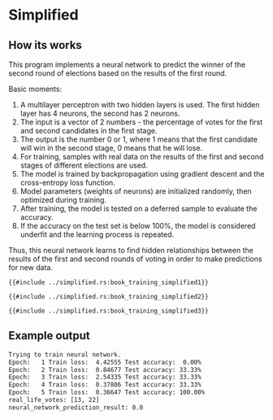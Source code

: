 # Simplified

## How its works

This program implements a neural network to predict the winner of the second round of elections based on the results of the first round.

Basic moments:

1. A multilayer perceptron with two hidden layers is used. The first hidden layer has 4 neurons, the second has 2 neurons.
2. The input is a vector of 2 numbers - the percentage of votes for the first and second candidates in the first stage.
3. The output is the number 0 or 1, where 1 means that the first candidate will win in the second stage, 0 means that he will lose.
4. For training, samples with real data on the results of the first and second stages of different elections are used.
5. The model is trained by backpropagation using gradient descent and the cross-entropy loss function.
6. Model parameters (weights of neurons) are initialized randomly, then optimized during training.
7. After training, the model is tested on a deferred sample to evaluate the accuracy.
8. If the accuracy on the test set is below 100%, the model is considered underfit and the learning process is repeated.

Thus, this neural network learns to find hidden relationships between the results of the first and second rounds of voting in order to make predictions for new data.


```rust,ignore
{{#include ../simplified.rs:book_training_simplified1}}
```

```rust,ignore
{{#include ../simplified.rs:book_training_simplified2}}
```

```rust,ignore
{{#include ../simplified.rs:book_training_simplified3}}
```


## Example output

```bash
Trying to train neural network.
Epoch:   1 Train loss:  4.42555 Test accuracy:  0.00%
Epoch:   2 Train loss:  0.84677 Test accuracy: 33.33%
Epoch:   3 Train loss:  2.54335 Test accuracy: 33.33%
Epoch:   4 Train loss:  0.37806 Test accuracy: 33.33%
Epoch:   5 Train loss:  0.36647 Test accuracy: 100.00%
real_life_votes: [13, 22]
neural_network_prediction_result: 0.0
```
